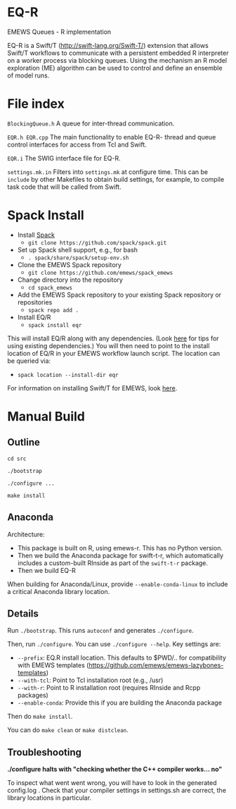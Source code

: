 # EQ-R
EMEWS Queues - R implementation

EQ-R is a Swift/T (http://swift-lang.org/Swift-T/) extension that
allows Swift/T workflows to communicate with a persistent embedded R interpreter
on a worker process via blocking queues. Using the mechanism an R model
exploration (ME) algorithm can be used to control and define an ensemble
of model runs.

File index
==========

``BlockingQueue.h``
  A queue for inter-thread communication.

``EQR.h EQR.cpp``
  The main functionality to enable EQ-R- thread and queue control
  interfaces for access from Tcl and Swift.

``EQR.i``
  The SWIG interface file for EQ-R.

``settings.mk.in``
  Filters into ``settings.mk`` at configure time.  This can be
  ``include`` <!--- --> by other Makefiles to obtain build settings, for
  example, to compile task code that will be called from Swift.

Spack Install
=======
* Install [Spack](https://spack.readthedocs.io/en/latest/getting_started.html)
  * ``git clone https://github.com/spack/spack.git``
* Set up Spack shell support, e.g., for bash
  * ``. spack/share/spack/setup-env.sh``
* Clone the EMEWS Spack repository
  * ``git clone https://github.com/emews/spack_emews``
* Change directory into the repository
  * ``cd spack_emews``
* Add the EMEWS Spack repository to your existing Spack repository or repositories
  * ``spack repo add .``
* Install EQ/R
  * ``spack install eqr``

This will install EQ/R along with any dependencies. (Look [here](http://swift-lang.github.io/swift-t/guide.html#_spack_tips) for tips for using existing dependencies.) You will then need to point to the install location of EQ/R in your EMEWS workflow launch script. The location can be queried via:

* ``spack location --install-dir eqr``

For information on installing Swift/T for EMEWS, look [here](https://emews.github.io).

Manual Build
=====

Outline
-------
``cd src``

``./bootstrap``

``./configure ...``

``make install``

Anaconda
--------

Architecture:

* This package is built on R, using emews-r.  This has no Python version.
* Then we build the Anaconda package for swift-t-r, which automatically includes a custom-built RInside as part of the ``swift-t-r`` package.
* Then we build EQ-R

When building for Anaconda/Linux, provide ``--enable-conda-linux`` to include a critical Anaconda library location.

Details
-------

Run ``./bootstrap``.  This runs ``autoconf`` and generates ``./configure``.

Then, run ``./configure``.  You can use ``./configure --help``.  Key
settings are:

* ``--prefix``: EQ.R install location. This defaults to $PWD/.. for
compatibility with EMEWS templates (https://github.com/emews/emews-lazybones-templates)
* ``--with-tcl``: Point to Tcl installation root (e.g., /usr)
* ``--with-r``: Point to R installation root (requires RInside and Rcpp packages)
* ``--enable-conda``: Provide this if you are building the Anaconda package

Then do ``make install``.

You can do ``make clean`` or ``make distclean``.


Troubleshooting
---------------

**./configure halts with "checking whether the C++ compiler works... no"**

To inspect what went went wrong, you will have to look in the generated
config.log .  Check that your compiler settings in settings.sh are correct, the library locations in particular.

